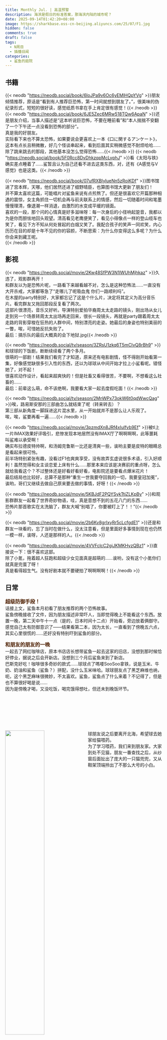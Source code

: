 ```yaml
---
title: Monthly Jul. | 高温预警
description: 海滨是假日的标准答案，那海滨内陆的城市呢？
date: 2025-09-14T01:42:20+08:00
image: https://sharkbase.oss-cn-beijing.aliyuncs.com/25/07/F1.jpg
hidden: false
comments: true
draft: false
tags:
  - N周目
  - 插播旧闻
categories:
  - 鲨鱼的庭院
---
```


## 书籍<br/>

{{< neodb "https://neodb.social/book/6IoJPa9v6Oc6yEMlHQpYVg" >}}朋友倾情推荐，原话是“看到有人推荐巨恐怖，第一时间就想到朋友了。”，很美味的伪纪录形式，短短的很好读，感觉纸质书拿在手上肯定很有感觉！{{< /neodb >}}
{{< neodb "https://neodb.social/book/6JE5Zec6MRw518TQw6ApaN" >}}还是朋友介绍，当事人描述是“这本听说巨恐怖，不要在睡前看”和“本人揣揣不安翻了一个下午还一点没看到恐怖的部分”。<br/>
真是我的好朋友。<br/>
实际看下来也不算太恐怖，如果要说会更喜欢上一本《口に関するアンケート》，这本有点长且稍微散，好几个怪谈串起来，看到后面其实稍微感觉不耐烦哈哈……除了跳来跳去的那段，其他基本没怎么觉得恐怖……{{< /neodb >}}
{{< neodb "https://neodb.social/book/5F0Rcc8DvDhkzqpMcLvphJ" >}}看《太阳与铁》确实差点睡着了……鲨暂且认为自己还看不进去这类东西，对，还有《A感觉与V感觉》也是这类。{{< /neodb >}}

{{< neodb "https://neodb.social/book/07ufRXBIylueNn5zRoiKDf" >}}图书馆进了宫本辉，天哪，他们居然还进了细野晴臣，也算图书馆大更新了朋友们！<br/>
并不算太喜欢这篇，可能唱片对鲨鱼来说有点煎熬了。但还是很喜欢它开篇那种相遇的震惊，女主角抓住一切机会再与前夫联系上的情感，然后一切随着时间和笔墨慢慢理清，像退潮一样消退，由激烈的水变成平缓的镜面。<br/>
喜欢的一段，那个问的心情真是好多滋味呀：<span class="shady">每一次身后的小径响起跫音，我都以为是你而胆怯地回头观望。清高看见老鹰便笑了，看见小得像点一样的登山缆车也笑了，看见下方不知从何处冒起的白烟又笑了。我配合孩子的笑声一同欢笑，内心历历在目的却是十年不见的你的容颜，不断思索：为什么你变得这么多呢？为什么你会来到藏王呢。</span><br/>
{{< /neodb >}}
## 影视<br/>

{{< neodb "https://neodb.social/movie/2Kw48SfPW3N1lWUhMjhkaz" >}}久违了，观影群再开！<br/>
和群友以为是恐怖片呢，一路看下来越看越不对，怎么是这种恐怖法……一直没有大开杀戒，大家都等急了“走哪儿了呢吸血鬼 你们一路顺利吗”。<br/>
在木屋的party特别好，大家都忘记了这是个什么片，决定将其定义为高分音乐片。看完群友又拖回那段反复看了两次。<br/>
这部片很漂亮，音乐又好听。导演特别爱拍华裔周太太走路的镜头，刚出场从女儿走到另一个场景转周太太出场再走回来，很长一段镜头，再就是party跟着周太太走路的背影穿梭在狂热的人群中间，特别漂亮的走姿。她最后的身姿也特别美丽的一瞥，唉，可惜她反抗失败了。<br/>
最后：搞乐队的最后大概真的会下地狱.jpg{{< /neodb >}}

{{< neodb "https://neodb.social/tv/season/3ZRsU1zkq6T5mCIvQ8rBh9" >}}和球球的下饭剧，断断续续看了两个多月。<br/>
很萌的一部剧！结果我们看完了才知道，原来还有电影剧情，怪不得刚开始看第一集，好像感觉缺很多引入性的东西，还以为球球从中间开始才拉上小鲨看呢。错怪她了，对不起！<br/>
很喜欢动作设计，看起来超爽快的！但是社畜又看得很苦，不要啊，不想看这么社畜的……<br/>
最后：前辈这么萌，命不该绝啊，我要看大家一起去度假吃面！{{< /neodb >}}

{{< neodb "https://neodb.social/tv/season/2MnWPx73okW6t0qdWwcQag" >}}唉，路易斯安那的三部曲怎么就结束了呢（转来转去）？<br/>
第三部从新角度一脚踩进这片混水里，从一开始就并不是那么让人乐观了。<br/>
唉，唉，鲨要再看一遍……{{< /neodb >}}

{{< neodb "https://neodb.social/movie/3pzmdXn8JRf4xIulfvb9Ef" >}}被tl上一片IMAX效果好评吸引，悲惨发现本地居然没有IMAX厅了啊啊啊啊，此等噩耗叫鲨难以承受啊！<br/>
确实布拉德皮特帅啊，和汤姆克鲁斯一比还是清爽一些，诶哟主要是皮特的眼睛总是看起来很可怜。<br/>
前半场特别紧张有趣，没看过F1也爽爽享受，没有故弄玄虚说很多术语，引入好顺利！虽然觉得和女主谈恋爱上床有什么……那里本来应该是决赛前的重点呀，怎么就给我看这个？不过整体还是好看好看好看，电影院还是要看点爆米花片！<br/>
最后结局也比较好，总算不是那种“重生一世我要夺回我的一切，我要皇冠加冕”，诶哟，哥们又继续去做自己原来要去做的事情，好呀！{{< /neodb >}}

{{< neodb "https://neodb.social/movie/5KBJdF2PQYSykTtjZLKpBy" >}}和观影群群友一起看了世界奇妙物语，哇，真是意想不到的五花八门的东西……<br/>
恐怖片那首歌实在太洗脑了，群友大喊“别唱了，你要被盯上了！！”{{< /neodb >}}

{{< neodb "https://neodb.social/movie/2b6Kv8grIxyRr5cLcfgdE1" >}}还是和群友一块看的，忘了当时在做什么，没太注意看，但是里面好多事情到现在也仍然一模一样，诶呀，人还是那样的人。{{< /neodb >}}

{{< neodb "https://neodb.social/movie/4VVFclcC2giJKMKHyzQBz1" >}}直接说一下：很不喜欢这部。<br/>
除了小氪，拖着超人狂跑和超级少女见面真是超萌的……诶哟，没有这个小氪你们就真是完蛋了呀！<br/>
真是看得超生气。没有好剧本就不要硬拍了啊啊啊啊！{{< /neodb >}}

## 日常<br/>
<font size=3 color=#4d1f00>**超级防御手段！**</font><br/>
话接上文，鲨鱼本月初看了朋友推荐的两个恐怖故事。<br/>
鲨鱼傍晚接收了文件，因为朋友描述非常吓人，当即觉得晚上不能看这个东西。放置一晚，第二天中午十一点（是的，日本时间十二点）开始看，旁边放着俩御守。感觉自己太有防御意识了——结果看第二本，因为太长，一直看到了傍晚五六点，其实心里很慌的……还好没有特别吓到鲨鱼的部分。<br/>

<font size=3 color=#4d1f00>**和朋友的朋友的一晚**</font><br/>
一起去了网红咖啡店，原本书店店长想带鲨鱼一起去这家的旧店，没想到那时候恰好停业，据说之后会开新店。没想到三个月后鲨鱼来到了新店。<br/>
巴斯克好吃！咖啡很多奇妙的款式……球球点了嗎喽SooSoo拿铁，说是玉米、牛奶、奶油和鲨鱼（鲨鱼？）拼配，没什么玉米味哈。球球朋友点了黑芝麻维也纳，呃，这个黑芝麻味很微妙，不太喜欢。鲨鱼，鲨鱼点了什么来着？不记得了，但是也不算很好喝是说……<br/>
因为是傍晚才喝，又没吃饭，喝完饿得想吐，但还未到晚饭环节。<br/>
  <p>
    <img src="https://sharkbase.oss-cn-beijing.aliyuncs.com/25/07/coffee.jpg" alt="" class="zoom-on-hover" />
    <img src="https://sharkbase.oss-cn-beijing.aliyuncs.com/25/07/coffee3.jpg" alt="" class="zoom-on-hover" />
    <img src="https://sharkbase.oss-cn-beijing.aliyuncs.com/25/07/coffee4.jpg" alt="" class="zoom-on-hover" />
  </p>
  <p>
    <img src="https://sharkbase.oss-cn-beijing.aliyuncs.com/25/07/coffee2.jpg" alt="" class="zoom-on-hover" />
    <img src="https://sharkbase.oss-cn-beijing.aliyuncs.com/25/07/kasen2.jpg" alt="" class="zoom-on-hover" />
    <img src="https://sharkbase.oss-cn-beijing.aliyuncs.com/25/07/Chogi.jpg" alt="" class="zoom-on-hover" />
  </p>

<div style="overflow: auto; margin-bottom: 1em;">
  <img src="https://sharkbase.oss-cn-beijing.aliyuncs.com/25/07/doudou3.jpg"
       style="float: left; width: 50%; margin-right: 1em; margin-bottom: 0.5em;" />
  <p style="margin: 0;">
  球朋友说之后要离开北海，希望球去她家给猫喂药。<br/>
  为了学习喂药，我们来到朋友家。大家到处不见猫，朋友一番查找之后，从纱窗后面扯出了庞大的一只猫兜兜，又从鞋架顶端拎出了不那么大号的小白。<br/>
    </p>
</div>
球球抱兜兜的时候，兜兜从她肩上给了小鲨一巴掌。<br/>
小鲨：打我？关我乜嘢事啊？！<br/>
  <p>
    <img src="https://sharkbase.oss-cn-beijing.aliyuncs.com/25/07/doudou.jpg" alt="" class="zoom-on-hover" />
    <img src="https://sharkbase.oss-cn-beijing.aliyuncs.com/25/07/doudou4.jpg" alt="" class="zoom-on-hover" />
    <img src="https://sharkbase.oss-cn-beijing.aliyuncs.com/25/07/doudou2.jpg" alt="" class="zoom-on-hover" />
  </p>

喂药环节结束，又磨蹭一会，大家一起去觅食，去了老牌粉店溢香园。虽然颇受好评，但鲨鱼不太喜欢它家，因为它家在粉里加的青菜永远是苦苦的芥菜！本来就想吐，吃完芥菜更想吐了。恨芥菜……<br/>
后面环节还去喝了糖水，因为太晚，鲨鱼困得失去神智，后面不太记得了……<br/>

<font size=3 color=#4d1f00>**天大的喜讯**</font><br/>
再次荣幸宣布：鲨鱼终于把《Sympathy Kiss》卖出去了！<br/>
凌晨看到闲鱼消息，次日早上就下单快递，中午立刻送它离开。<br/>
再见了！<br/>

<font size=3 color=#4d1f00>**买蛋糕**</font><br/>
最近爱买楼下蛋糕。<br/>
第一次去取餐，遇上了很热情的店员，开开心心装蛋糕，说今晚吃不完，要放进冰箱保存噢。当时鲨鱼听完也很开心，拎着蛋糕在想下次还来。<br/>
没想到第二次来取餐，不是上次开心店员，是一位“很不开心为您服务”店员，我们沉默地交接蛋糕。唉，人家就是很容易被别人情绪影响的，于是心里讲，下次不来了！<br/>

<font size=3 color=#4d1f00>**借书大失败！**</font><br/>
有段时间有本很想看的书，常去的市图书馆没有，但在少年儿童图书馆找到了一本：总藏1本，在馆1本，无借出。<br/>
好，次日早早出发，未想，到达图书馆门前居然看到一张A4纸告示：周三上午本馆外出学习。<br/>
什么？！怎么还有这回事！<br/>
当日只好遗憾离去。过了两天又挑了个大早到馆找书。很好，这天很顺利。暑假，但旁边的绘本室还没有几个小孩，阅览室也几乎没人。小鲨开开心心找书，带它去自助借书机器办借书，结果——借不了！<br/>
通过球求助了她在馆工作的朋友，解答：没有副本/儿童书籍专柜不外借。<br/>
小鲨又仔细查了一下，发现这本书**总藏1本，在馆1本，无借出**。<br/>
噢，无副本。<br/>
天理何在，没有副本就不借了？天理何在啊老爷！<br/>
最后在馆内匆匆翻了一半，因为站得身体不舒服，撤退！<br/>

<font size=3 color=#4d1f00>**无论如何，要坚持去玩呀！**</font><br/>
台风天，家长仍要和朋友出门。换了衣服，拿着包潇洒走到门边换鞋。<br/>
{{< chat position="right" name="小鲨" >}}
你要出去？
{{< /chat >}}
{{< chat position="left" name="家长" >}}
朋友喊我出门洗头。
{{< /chat >}}
{{< chat position="right" name="小鲨" >}}
什么乱七八糟的，台风喔，你出门洗头？
{{< /chat >}}
{{< chat position="left" name="家长" >}}
走了，出去疯了。
{{< /chat >}}
此人笑嘻嘻出门了。<br/>
半天过去，半夜十一二点，原本还算冷静的窗外，此时风雨都狂暴起来。<br/>
鲨礼貌性给家长发消息。<br/>
{{< chat position="right" name="小鲨" >}}
还回得来吗？你那刚洗的头。
{{< /chat >}}
{{< chat position="left" name="家长" >}}
不一定。
{{< /chat >}}
第二天中午在家里和她聊了两句，得知她凌晨两点多趁雨势稍小才回来。刚洗好的头发，没有湿（掌声.mp3）！<br/>

<font size=3 color=#4d1f00>**不是鲨不努力，是队友拖后腿啊！**</font><br/>
终于玩上朋友的国行NS喜加二之《超级马里奥派对》！<br/>
大家玩漂流，一起摇Joy-Con，左右不同方向。我们三缺一， 分配了一个AI队友，和小鲨一起在左边。<br/>
大家使劲往左、往右……右不动啊！<br/>
鸡蛋老师和她朋友大喊：左边的，左边的，摇啊！<br/>
鲨鱼摇酒都没有shake这么疯狂过，喊回去：我摇了啊，是我不动吗，是AI完全不摇啊你们看清楚啊啊啊啊啊！<br/>
小鲨就这么奋力一路，差点把Joy-Con甩出去。<br/>

其间撞进小游戏，有一个纸牌记忆游戏，开场大家纷纷开口认领自己想记的牌，剩下一张让AI自行发挥。<br/>
结果，结果这个AI它跟着鲨鱼跑，在最后一秒钟，把鲨鱼从正确答案上面挤开了！判定鲨鱼猜错的时候，整个客厅只剩鲨鱼气急败坏的尖叫……<br/>

鲨鱼的暗杀名单加一：超级马里奥派对的AI队友！<br/>

## 被鸡蛋大人辱骂的一生<br/>

自从五一旅游后，和甜甜圈、球球以及鸡蛋老师一直在群聊保持联系。<br/>
而鸡蛋老师是一位非常高攻的玩家，不记录一下真的会遗憾一辈子（几时鲨能有这种攻击力）。<br/>

<font size=3 color=#4d1f00>**场合1：无端被打**</font><br/>
{{< chat position="right" name="鲨鱼" >}}
大家好，有无办公室零嘴推荐？
{{< /chat >}}
{{< chat position="left" name="鸡蛋" >}}
有掌嘴。
{{< /chat >}}

<font size=3 color=#4d1f00>**场合2：鸡蛋在找鲨鱼帮忙**</font><br/>
{{< chat position="left" name="鸡蛋" >}}
你不要勉强自己噢。
{{< /chat >}}
{{< chat position="left" name="鸡蛋" >}}
可以就住，不可以我还可以想其他办法。
{{< /chat >}}
{{< chat position="right" name="鲨鱼" >}}
？突然这么体贴好不习惯啊，你是谁，把手机还给鸡蛋老师。
{{< /chat >}}
{{< chat position="left" name="鸡蛋" >}}
我去你的。
{{< /chat >}}
{{< chat position="right" name="鲨鱼" >}}
这回对了。
{{< /chat >}}

<font size=3 color=#4d1f00>**场合3：一起爬山**</font><br/>
因为大家时间合不来，鸡蛋老师自己PEAK了一天，但马上又在群里问大家几时可以爬山。
{{< chat position="right" name="甜甜圈" >}}
你一个人玩吧。
{{< /chat >}}
{{< chat position="left" name="鸡蛋" >}}
一个人玩没意思。
{{< /chat >}}
{{< chat position="left" name="鸡蛋" >}}
大家一起玩我可以骂人。
{{< /chat >}}

## 散步时间<br/>
夏天巴布掉好多毛，鲨鱼拿着梳子狂梳。球把这些都塞给小鲨，说让小鲨做狗毛毡。<br/>
谁，我吗?.Jpg<br/>
你在对手工废物讲什么，发什么梦呢？
  <p>
    <img src="https://sharkbase.oss-cn-beijing.aliyuncs.com/25/07/babu2.jpg" alt="" class="zoom-on-hover" />
    <img src="https://sharkbase.oss-cn-beijing.aliyuncs.com/25/07/babu3.jpg" alt="" class="zoom-on-hover" />
    <img src="https://sharkbase.oss-cn-beijing.aliyuncs.com/25/07/babu4.jpg" alt="" class="zoom-on-hover" />
  </p>
  <p>
    <img src="https://sharkbase.oss-cn-beijing.aliyuncs.com/25/07/babu.jpg" alt="" class="zoom-on-hover" />
    <img src="https://sharkbase.oss-cn-beijing.aliyuncs.com/25/07/babu8.jpg" alt="" class="zoom-on-hover" />
    <img src="https://sharkbase.oss-cn-beijing.aliyuncs.com/25/07/babu9.jpg" alt="" class="zoom-on-hover" />
  </p>
  <p>
    <img src="https://sharkbase.oss-cn-beijing.aliyuncs.com/25/07/babu5.jpg" alt="" class="zoom-on-hover" />
    <img src="https://sharkbase.oss-cn-beijing.aliyuncs.com/25/07/babu6.jpg" alt="" class="zoom-on-hover" />
  </p>

## 吃吃喝喝<br/>
快速分享一下近期吃饭。<br/>
1.麦了，旁边麦儿童乐园小孩尖叫不断，吃个饭差点失聪。<br/>
2.和球球、鸡蛋一起开车去人超多的侨港吃雪花冰。<br/>
3.每日很热闹的早茶时间。<br/>
4.没有图，球球在家点了买薯条。巴布狂乱想要捕食，鲨鱼坐在地上带着薯条狂乱地闪避，最后被巴布一扑摔倒地上。球在旁边狂笑，一味地拍照，鲨鱼尖叫：你有病啊你帮手啊！<br/>
  <p>
    <img src="https://sharkbase.oss-cn-beijing.aliyuncs.com/25/07/M.jpg" alt="" class="zoom-on-hover" />
    <img src="https://sharkbase.oss-cn-beijing.aliyuncs.com/25/07/ice.jpg" alt="" class="zoom-on-hover" />
    <img src="https://sharkbase.oss-cn-beijing.aliyuncs.com/25/07/tea.jpg" alt="" class="zoom-on-hover" />
  </p>

## 游泳<br/>
<font size=3 color=#4d1f00>**室内也暴雨**</font><br/>
七八月是台风高发期之一。<br/>
月初我们冒雨拎包去了游泳馆，开始还好，雨打铁棚顶比摇滚乐现场还大声，但人很少。窗外树枝被风雨压到磨砂玻璃上贴住，成为黑色窗花一片。后半下得更大，埋头水下是遥远的雨声轰鸣，抬头换气，雨滴像子弹穿透铁皮落下来，打在脑袋和露在水外皮肤上。<br/>
回程路上，我们一致希望游泳天都是暴雨天，永远都这么少人。<br/>
晚上发现，第一次带出门随身记事的钢笔不见了！<br/>
<font size=3 color=#4d1f00>**好恶毒的计谋！**</font><br/>
退烧的第二天，去游泳。游完到门口还储物柜的钥匙，饿得想吐，突然一阵剧烈食物香气出现，追寻闻闻，居然看到前台在大门口卖！烤！肠！<br/>
<font size=3 color=#4d1f00>**鲨鱼暗杀名单再更新**</font><br/>
鲨鱼总在最边缘两条慢速泳道玩，再往中间就是快速泳道，很怕那边被人追赶超车，所以从没有换出这两条泳道。<br/>
没想到后来去的两次，居然有几个自由泳的人来这慢速泳道游泳。人多被挤过来是可以体谅，但毫不体谅慢速人就不合适了吧？<br/>
显然对方不是来休闲游泳的，而是来结伴训练，来提速的。一连三四人跳下来，一个跟一个，一个挨着一个自由泳超过慢悠悠蛙泳的。<br/>
本来鲨鱼悠闲往前晃，快到终点就懒得注意周围——一般到终点很少会有人超车，否则容易撞上——好好好，对方非抢这一米半米，从后方换道就往前冲，鲨旁边的水流突然从后往前乱成一团，吓得鲨鱼立刻停下抓浮绳，差一点点被踹到，什么东西啊！<br/>
记得球球也被打扰好几次，没游两圈她就停在起点，鲨鱼游回去，我们第一句话就是：要不走吧？于是立刻上岸，生气洗澡去了。<br/>
讨厌一些在慢速泳道进行快速自由泳、霸凌休闲玩家的人！！<br/>

## 请吃蛋糕<br/>
比起往年，好像今年七月真不一样了。<br/>
小时候觉得七月是每年最特别的，世界因为有鲨鱼此等高傲小鱼的存在而不同了；长大点想，太好了这个月能收礼物，可以一天和朋友无所事事呆在一起；最近几年又改了想法，撑住一年份的关心和爱在这个月都能收集到；到今年，鲨差点忘记它，这个日期反而变成了同人活动的DDL。<br/>
反而朋友在不断提醒鲨：“天哪，我礼物赶不及你生日了！”或者“诶哟礼物提前到了！”。当天朋友一早发来祝贺消息，鲨鱼睡到天光大亮，眯着眼看手机：哇塞，今日大寿啊（不是）。<br/>
这天最大的思考：是不是该把没什么热情更新的博客捡起来。从草稿里面找出一篇拖了很久的文章就上传了。嗯，后来的补课更新频率就此变高，还算让自己满意了。<br/>
总之，煮老师的礼物赶在晚餐前到达。取了快递和球球一块去吃饭吃蛋糕，晚上调酒，终于用上了几年前球球送的这对萌萌杯子。<br/>
好，请大家一起吃蛋糕！
  <p>
    <img src="https://sharkbase.oss-cn-beijing.aliyuncs.com/25/07/birth.jpg" alt="" class="zoom-on-hover" />
    <img src="https://sharkbase.oss-cn-beijing.aliyuncs.com/25/07/birth3.jpg" alt="" class="zoom-on-hover" />
    <img src="https://sharkbase.oss-cn-beijing.aliyuncs.com/25/07/birth2.jpg" alt="" class="zoom-on-hover" />
  </p>
